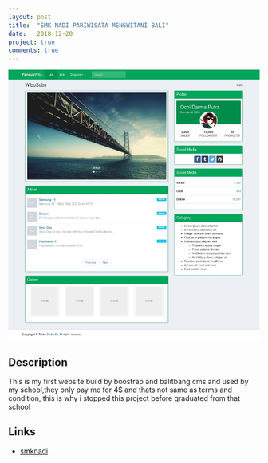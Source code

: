 ```yaml
---
layout: post
title:  "SMK NADI PARIWISATA MENGWITANI BALI"
date:   2018-12-20
project: true
comments: true
---
```


![smkpariwisata](https://raw.githubusercontent.com/troke12/smktibase/master/shot-20181113-28139-18ugdj4.jpeg)    


## Description
This is my first website build by boostrap and balitbang cms and used by my school,they only pay me for 4$ and thats not same as terms and condition, this is why i stopped this project before graduated from that school

## Links
* [smknadi](http://smknadi-bali.com)
